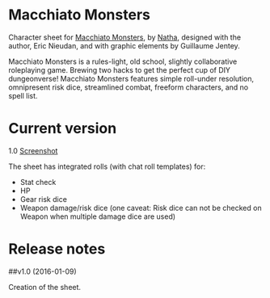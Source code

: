 # Macchiato Monsters

Character sheet for [Macchiato Monsters](http://quenouille.com/macchiato-monsters-dungeonverse-build-together/), by [Natha](https://github.com/NathaTerrien/roll20-wip/blob/master/README.md), designed with the author, Eric Nieudan, and with graphic elements by Guillaume Jentey.

Macchiato Monsters is a rules-light, old school, slightly collaborative roleplaying game. Brewing two hacks to get the perfect cup of DIY dungeonverse! Macchiato Monsters features simple roll-under resolution, omnipresent risk dice, streamlined combat, freeform characters, and no spell list.

# Current version
1.0 [Screenshot](mm.jpg)

The sheet has integrated rolls (with chat roll templates) for:
* Stat check
* HP
* Gear risk dice
* Weapon damage/risk dice (one caveat: Risk dice can not be checked on Weapon when multiple damage dice are used)

# Release notes

##v1.0 (2016-01-09)

Creation of the sheet.
